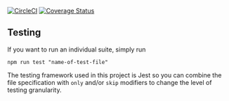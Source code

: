 [![CircleCI](https://circleci.com/gh/counterfactual/counterfactual-client/tree/master.svg?style=svg&circle-token=ac7322139057cb42c05c5444fbdf107c1a12002b)](https://circleci.com/gh/counterfactual/counterfactual-client/tree/master)
[![Coverage Status](https://coveralls.io/repos/github/counterfactual/counterfactual-client/badge.svg?branch=master&t=m9y7Fj)](https://coveralls.io/github/counterfactual/counterfactual-client?branch=master)

## Testing
If you want to run an individual suite, simply run
```
npm run test "name-of-test-file"
```

The testing framework used in this project is Jest so you can combine the file specification with `only` and/or `skip` modifiers to change the level of testing granularity.
